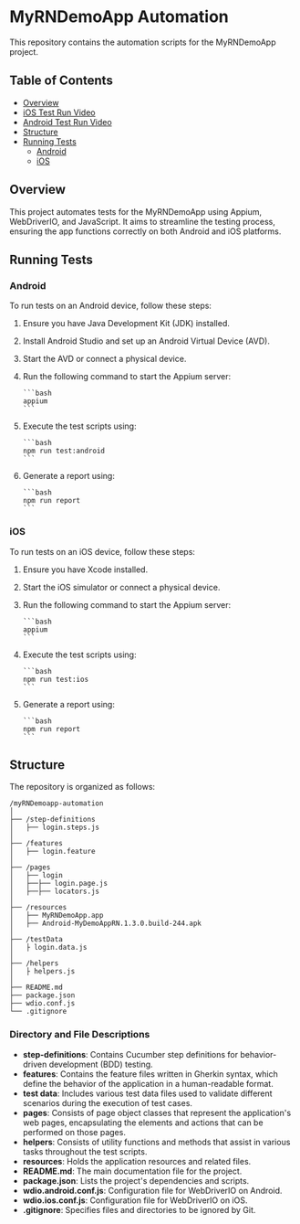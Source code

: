 # MyRNDemoApp Automation

This repository contains the automation scripts for the MyRNDemoApp project.

## Table of Contents

- [Overview](#overview)
- [iOS Test Run Video](https://www.loom.com/share/27109aef53214eb0b23bfa84fb238df2?sid=daf543ba-f538-4a35-9d78-9cc07bb6ac5e)
- [Android Test Run Video](https://www.loom.com/share/dc6f4b0d51854780a9c6ff2bbaeff694?sid=8a2d343a-9ac2-41e0-a119-e51c7152c755)
- [Structure](#structure)
- [Running Tests](#running-tests)
  - [Android](#android)
  - [iOS](#ios)

## Overview

This project automates tests for the MyRNDemoApp using Appium, WebDriverIO, and JavaScript. It aims to streamline the testing process, ensuring the app functions correctly on both Android and iOS platforms.

## Running Tests

### Android

To run tests on an Android device, follow these steps:

1.  Ensure you have Java Development Kit (JDK) installed.
2.  Install Android Studio and set up an Android Virtual Device (AVD).
3.  Start the AVD or connect a physical device.
4.  Run the following command to start the Appium server:

        ```bash
        appium
        ```

5.  Execute the test scripts using:

        ```bash
        npm run test:android
        ```

6.  Generate a report using:

        ```bash
        npm run report
        ```

### iOS

To run tests on an iOS device, follow these steps:

1.  Ensure you have Xcode installed.
2.  Start the iOS simulator or connect a physical device.
3.  Run the following command to start the Appium server:

        ```bash
        appium
        ```

4.  Execute the test scripts using:

        ```bash
        npm run test:ios
        ```

5.  Generate a report using:

        ```bash
        npm run report
        ```

## Structure

The repository is organized as follows:

```
/myRNDemoapp-automation
│
├── /step-definitions
│   ├── login.steps.js
│
├── /features
│   ├── login.feature
│
├── /pages
│   ├── login
│   ├──├── login.page.js
│   ├──├── locators.js
│
├── /resources
│   ├── MyRNDemoApp.app
│   ├── Android-MyDemoAppRN.1.3.0.build-244.apk
│
├── /testData
│   ├ login.data.js
│
├── /helpers
│   ├ helpers.js
│
├── README.md
├── package.json
├── wdio.conf.js
└── .gitignore
```

### Directory and File Descriptions

- **step-definitions**: Contains Cucumber step definitions for behavior-driven development (BDD) testing.
- **features**: Contains the feature files written in Gherkin syntax, which define the behavior of the application in a human-readable format.
- **test data**: Includes various test data files used to validate different scenarios during the execution of test cases.
- **pages**: Consists of page object classes that represent the application's web pages, encapsulating the elements and actions that can be performed on those pages.
- **helpers**: Consists of utility functions and methods that assist in various tasks throughout the test scripts.
- **resources**: Holds the application resources and related files.
- **README.md**: The main documentation file for the project.
- **package.json**: Lists the project's dependencies and scripts.
- **wdio.android.conf.js**: Configuration file for WebDriverIO on Android.
- **wdio.ios.conf.js**: Configuration file for WebDriverIO on iOS.
- **.gitignore**: Specifies files and directories to be ignored by Git.

